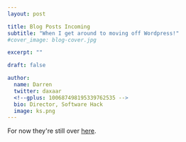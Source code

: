 ```yaml
---
layout: post

title: Blog Posts Incoming
subtitle: "When I get around to moving off Wordpress!"
#cover_image: blog-cover.jpg

excerpt: ""

draft: false

author:
  name: Darren
  twitter: daxaar
  <!--gplus: 100687498195339762535 -->
  bio: Director, Software Hack
  image: ks.png
---
```


For now they're still over [here](http://frozenorange.wordpress.com).